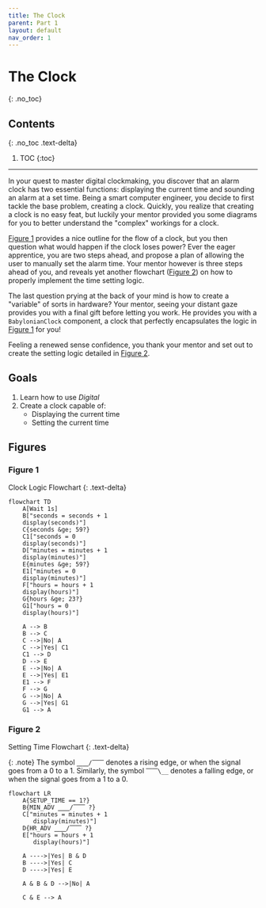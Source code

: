 ```yaml
---
title: The Clock
parent: Part 1
layout: default
nav_order: 1
---
```


# The Clock
{: .no_toc}

## Contents
{: .no_toc .text-delta}

1. TOC
{:toc}

---

In your quest to master digital clockmaking, you discover that an alarm clock has two essential functions: displaying the current time and sounding an alarm at a set time.
Being a smart computer engineer, you decide to first tackle the base problem, creating a clock.
Quickly, you realize that creating a clock is no easy feat, but luckily your mentor provided you some diagrams for you to better understand the "complex" workings for a clock.

[Figure 1](#figure-1) provides a nice outline for the flow of a clock, but you then question what would happen if the clock loses power?
Ever the eager apprentice, you are two steps ahead, and propose a plan of allowing the user to manually set the alarm time.
Your mentor however is three steps ahead of you, and reveals yet another flowchart ([Figure 2](#figure-2)) on how to properly implement the time setting logic.

The last question prying at the back of your mind is how to create a "variable" of sorts in hardware?
Your mentor, seeing your distant gaze provides you with a final gift before letting you work.
He provides you with a `BabylonianClock` component, a clock that perfectly encapsulates the logic in [Figure 1](#figure-1) for you!

Feeling a renewed sense confidence, you thank your mentor and set out to create the setting logic detailed in [Figure 2](#figure-2).


## Goals

1. Learn how to use *Digital*
2. Create a clock capable of:
    - Displaying the current time
    - Setting the current time

## Figures

### Figure 1
Clock Logic Flowchart
{: .text-delta}

```mermaid
flowchart TD
    A[Wait 1s]
    B["seconds = seconds + 1
    display(seconds)"]
    C{seconds &ge; 59?}
    C1["seconds = 0
    display(seconds)"]
    D["minutes = minutes + 1
    display(minutes)"]
    E{minutes &ge; 59?}
    E1["minutes = 0
    display(minutes)"]
    F["hours = hours + 1
    display(hours)"]
    G{hours &ge; 23?}
    G1["hours = 0
    display(hours)"]

    A --> B
    B --> C
    C -->|No| A
    C -->|Yes| C1
    C1 --> D
    D --> E
    E -->|No| A
    E -->|Yes| E1
    E1 --> F
    F --> G
    G -->|No| A
    G -->|Yes| G1
    G1 --> A
```


### Figure 2
Setting Time Flowchart
{: .text-delta}

{: .note}
The symbol `⎽⎽/⎺⎺` denotes a rising edge, or when the signal goes from a 0 to a 1.
Similarly, the symbol `⎺⎺\__` denotes a falling edge, or when the signal goes from a 1 to a 0.

```mermaid
flowchart LR
    A{SETUP_TIME == 1?}
    B{MIN_ADV ⎽⎽/⎺⎺ ?}
    C["minutes = minutes + 1
       display(minutes)"]
    D{HR_ADV ⎽⎽/⎺⎺ ?}
    E["hours = hours + 1
       display(hours)"]

    A ---->|Yes| B & D
    B ---->|Yes| C
    D ---->|Yes| E

    A & B & D -->|No| A

    C & E --> A
```
